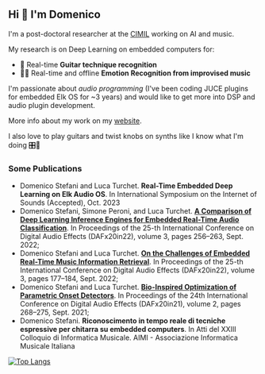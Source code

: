 ## Hi 👋 I'm Domenico

I'm a post-doctoral researcher at the [CIMIL](https://www.cimil.disi.unitn.it/) working on AI and music.

My research is on Deep Learning on embedded computers for:
- 🎸 Real-time **Guitar technique recognition** 
- 🎸🎹 Real-time and offline **Emotion Recognition from improvised music**

I'm passionate about *audio programming* (I've been coding JUCE plugins for embedded Elk OS for ~3 years) and would like to get more into DSP and audio plugin development.

More info about my work on my [website](https://www.domenicostefani.com/about.html).

I also love to play guitars and twist knobs on synths like I know what I'm doing 🎛🎹

### Some Publications

- Domenico Stefani and Luca Turchet. **Real-Time Embedded Deep Learning on Elk Audio OS**. In International Symposium on the Internet of Sounds (Accepted), Oct. 2023
- Domenico Stefani, Simone Peroni, and Luca Turchet. [**A Comparison of Deep Learning Inference Engines for Embedded Real-Time Audio Classification**](https://domenicostefani.com/publications/2022DAFX_1_Comparison.pdf). In Proceedings of the 25-th International Conference on Digital Audio Effects (DAFx20in22), volume 3, pages 256–263, Sept. 2022;
- Domenico Stefani and Luca Turchet. [**On the Challenges of Embedded Real-Time Music Information Retrieval**](https://domenicostefani.com/publications/2022DAFX_2_Challenges.pdf). In Proceedings of the 25-th International Conference on Digital Audio Effects (DAFx20in22), volume 3, pages 177–184, Sept. 2022;
- Domenico Stefani and Luca Turchet. [**Bio-Inspired Optimization of Parametric Onset Detectors**](https://domenicostefani.com/publications/2021DAFX_bioinspired.pdf). In Proceedings of the 24th International Conference on Digital Audio Effects (DAFx20in21), volume 2, pages 268–275, Sept. 2021;
- Domenico Stefani. **Riconoscimento in tempo reale di tecniche espressive per chitarra su embedded computers**. In Atti del XXIII Colloquio di Informatica Musicale. AIMI - Associazione Informatica Musicale Italiana
  
[![Top Langs](https://github-readme-stats.vercel.app/api/top-langs/?username=domenicostefani&theme=radical)](https://github.com/anuraghazra/github-readme-stats)

<!--
Here are some ideas to get you started:

- 🔭 I’m currently working on ...
- 🌱 I’m currently learning ...
- 👯 I’m looking to collaborate on ...
- 🤔 I’m looking for help with ...
- 💬 Ask me about ...
- 📫 How to reach me: ...
- 😄 Pronouns: ...
- ⚡ Fun fact: ...
-->
